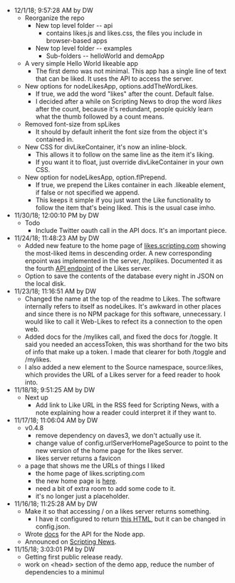 * 12/1/18; 9:57:28 AM by DW   * Reorganize the repo      * New top level folder -- api         * contains likes.js and likes.css, the files you include in browser-based apps      * New top level folder -- examples         * Sub-folders -- helloWorld and demoApp   * A very simple Hello World likeable app      * The first demo was not minimal. This app has a single line of text that can be liked. It uses the API to access the server.    * New options for nodeLikesApp, options.addTheWordLikes.      * If true, we add the word "likes" after the count. Default false.      * I decided after a while on Scripting News to drop the word <i>likes</i> after the count, because it's redundant, people quickly learn what the thumb followed by a count means.    * Removed font-size from spLikes      * It should by default inherit the font size from the object it's contained in.    * New CSS for divLikeContainer, it's now an inline-block.      * This allows it to follow on the same line as the item it's liking.       * If you want it to float, just override divLikeContainer in your own CSS.    * New option for nodeLikesApp, option.flPrepend.       * If true, we prepend the Likes container in each .likeable element, if false or not specified we append.       * This keeps it simple if you just want the Like functionality to follow the item that's being liked. This is the usual case imho.* 11/30/18; 12:00:10 PM by DW   * Todo      * Include Twitter oauth call in the API docs. It's an important piece. * 11/24/18; 11:48:23 AM by DW   * Added new feature to the home page of <a href="http://likes.scripting.com/">likes.scripting.com</a> showing the most-liked items in descending order. A new corresponding enpoint was implemented in the server, /toplikes. Documented it as the fourth <a href="https://github.com/scripting/likes#api-for-the-node-app">API endpoint</a> of the Likes server.   * Option to save the contents of the database every night in JSON on the local disk.* 11/23/18; 11:16:51 AM by DW   * Changed the name at the top of the readme to Likes. The software internally refers to itself as nodeLikes. It's awkward in other places and since there is no NPM package for this software, unnecessary. I would like to call it Web-Likes to refect its a connection to the open web.   * Added docs for the /mylikes call, and fixed the docs for /toggle. It said you needed an accessToken, this was shorthand for the two bits of info that make up a token. I made that clearer for both /toggle and /mylikes.   * I also added a new element to the Source namespace, source:likes, which provides the URL of a Likes server for a feed reader to hook into.* 11/18/18; 9:51:25 AM by DW   * Next up      * Add link to Like URL in the RSS feed for Scripting News, with a note explaining how a reader could interpret it if they want to.* 11/17/18; 11:06:04 AM by DW   * v0.4.8      * remove dependency on daves3, we don't actually use it.      * change value of config.urlServerHomePageSource to point to the new version of the home page for the likes server.       * likes server returns a favicon   * a page that shows me the URLs of things I liked      * the home page of likes.scripting.com      * the new home page is <a href="http://scripting.com/code/nodelikes/serverhomepage/">here</a>.       * need a bit of extra room to add some code to it.       * it's no longer just a placeholder.* 11/16/18; 11:25:28 AM by DW   * Make it so that accessing / on a likes server returns something.        * I have it configured to return <a href="http://scripting.com/code/nodelikes/myhomepage.html">this HTML</a>, but it can be changed in config.json.   * Wrote <a href="https://github.com/scripting/likes#api-for-the-node-app">docs</a> for the API for the Node app.   * Announced on <a href="http://scripting.com/2018/11/16.html">Scripting News</a>.* 11/15/18; 3:03:01 PM by DW   * Getting first public release ready.   * work on &lt;head> section of the demo app, reduce the number of dependencies to a minimul